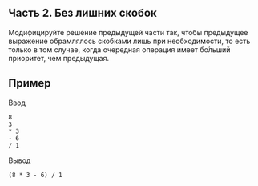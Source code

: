 ## Часть 2. Без лишних скобок ##
Модифицируйте решение предыдущей части так, чтобы предыдущее выражение обрамлялось скобками лишь при необходимости, то есть только в том случае, когда очередная операция имеет бо́льший приоритет, чем предыдущая.

## Пример ##
Ввод
```commandline
8
3
* 3
- 6
/ 1
```
Вывод
```commandline
(8 * 3 - 6) / 1
```
